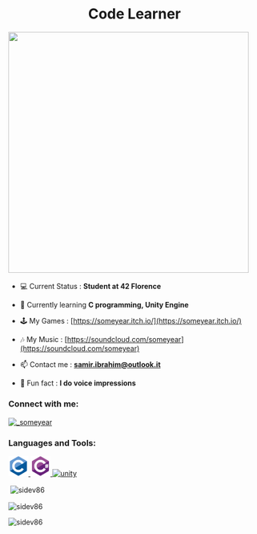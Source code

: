<h1 align="center">Code Learner</h1>


<img src="https://giphy.com/embed/H89MuX6cQkVCcnyc9V" width="480" height="480" frameBorder="0" class="giphy-embed" allowFullScreen></img>

- 💻 Current Status : **Student at 42 Florence**

- 🤔 Currently learning **C programming, Unity Engine**

- 🕹️ My Games : [https://someyear.itch.io/](https://someyear.itch.io/)

- 🎶 My Music : [https://soundcloud.com/someyear](https://soundcloud.com/someyear)

- 📫 Contact me : **samir.ibrahim@outlook.it**

- 🤡 Fun fact : **I do voice impressions**

<h3 align="left">Connect with me:</h3>
<p align="left">
<a href="https://twitter.com/_someyear" target="blank"><img align="center" src="https://raw.githubusercontent.com/rahuldkjain/github-profile-readme-generator/master/src/images/icons/Social/twitter.svg" alt="_someyear" height="30" width="40" /></a>
</p>

<h3 align="left">Languages and Tools:</h3>
<p align="left"> <a href="https://www.cprogramming.com/" target="_blank" rel="noreferrer"> <img src="https://raw.githubusercontent.com/devicons/devicon/master/icons/c/c-original.svg" alt="c" width="40" height="40"/> </a> <a href="https://www.w3schools.com/cs/" target="_blank" rel="noreferrer"> <img src="https://raw.githubusercontent.com/devicons/devicon/master/icons/csharp/csharp-original.svg" alt="csharp" width="40" height="40"/> </a> <a href="https://unity.com/" target="_blank" rel="noreferrer"> <img src="https://www.vectorlogo.zone/logos/unity3d/unity3d-icon.svg" alt="unity" width="40" height="40"/> </a> </p>

<p>&nbsp;<img align="center" src="https://github-readme-stats.vercel.app/api?username=sidev86&show_icons=true&locale=en" alt="sidev86" /></p>

<p><img align="center" src="https://github-readme-streak-stats.herokuapp.com/?user=sidev86&" alt="sidev86" /></p>

<p align="left"> <img src="https://komarev.com/ghpvc/?username=sidev86&label=Profile%20views&color=0e75b6&style=flat" alt="sidev86" /> </p>

